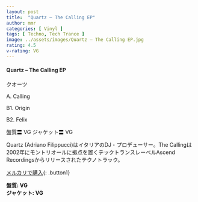 ```yaml
---
layout: post
title:  "Quartz – The Calling EP"
author: mmr
categories: [ Vinyl ]
tags: [ Techno, Tech Trance ]
image: ../assets/images/Quartz – The Calling EP.jpg
rating: 4.5
v-rating: VG
---
```


#### Quartz – The Calling EP

クオーツ

A. Calling

B1. Origin

B2. Felix

盤質〓 VG
ジャケット〓 VG

Quartz (Adriano Filippucci)はイタリアのDJ・プロデューサー。The Callingは2002年にモントリオールに拠点を置くテックトランスレーベルAscend Recordingsからリリースされたテクノトラック。


[メルカリで購入](https://jp.mercari.com/item/m34400004897?afid=6142608987){: .button1}


<div class="mt-4 mb-4 d-flex align-items-center">
<strong class="mr-1">盤質: VG</strong>
</div>
<div class="mt-4 mb-4 d-flex align-items-center">
<strong class="mr-1">ジャケット: VG</strong>
</div>